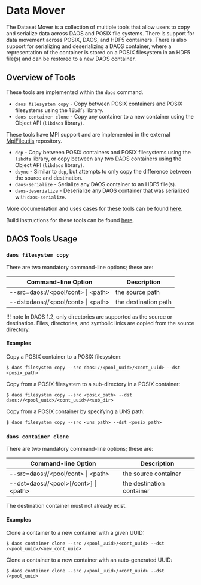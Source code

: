 # Data Mover

The Dataset Mover is a collection of multiple tools that allow users to copy
and serialize data across DAOS and POSIX file systems. There is support for
data movement across POSIX, DAOS, and HDF5 containers.
There is also support for serializing and deserializing a DAOS container,
where a representation of the container is stored on a POSIX filesystem
in an HDF5 file(s) and can be restored to a new DAOS container.

## Overview of Tools

These tools are implemented within the `daos` command.

* `daos filesystem copy` - Copy between POSIX containers and POSIX filesystems
  using the `libdfs` library.
* `daos container clone` - Copy any container to a new container using the
  Object API (`libdaos` library).

These tools have MPI support and are implemented in the external
[MpiFileutils](https://github.com/hpc/mpifileutils) repository.

* `dcp` - Copy between POSIX containers and POSIX filesystems using the
  `libdfs` library, or copy between any two DAOS containers using the
  Object API (`libdaos` library).
* `dsync` - Similar to `dcp`, but attempts to only copy the difference
  between the source and destination.
* `daos-serialize` - Serialize any DAOS container to an HDF5 file(s).
* `daos-deserialize` - Deserialize any DAOS container that was serialized with
  `daos-serialize`.

More documentation and uses cases for these tools can be found
[here](https://github.com/hpc/mpifileutils/blob/master/DAOS-Support.md).

Build instructions for these tools can be found
[here](https://mpifileutils.readthedocs.io/en/latest/build.html#daos-support).

## DAOS Tools Usage

### `daos filesystem copy`

There are two mandatory command-line options; these are:

| **Command-line Option**               | **Description**      |
| ------------------------------------- | -------------------- |
| --src=daos://<pool/cont\> \| <path\>  | the source path      |
| --dst=daos://<pool/cont\> \| <path\>  | the destination path |

!!! note
    In DAOS 1.2, only directories are supported as the source or destination.
    Files, directories, and symbolic links are copied from the source directory.

#### Examples

Copy a POSIX container to a POSIX filesystem:
```shell
$ daos filesystem copy --src daos://<pool_uuid>/<cont_uuid> --dst <posix_path>
```

Copy from a POSIX filesystem to a sub-directory in a POSIX container:
```shell
$ daos filesystem copy --src <posix_path> --dst daos://<pool_uuid>/<cont_uuid>/<sub_dir>
```

Copy from a POSIX container by specifying a UNS path:
```shell
$ daos filesystem copy --src <uns_path> --dst <posix_path>
```

### `daos container clone`

There are two mandatory command-line options; these are:

| **Command-line Option**                   | **Description**           |
| ----------------------------------------- | ------------------------- |
| --src=daos://<pool/cont\> \| <path\>      | the source container      |
| --dst=daos://<pool\>[/cont\>] \| <path\>  | the destination container |

The destination container must not already exist.

#### Examples

Clone a container to a new container with a given UUID:
```shell
$ daos container clone --src /<pool_uuid>/<cont_uuid> --dst /<pool_uuid>/<new_cont_uuid>
```

Clone a container to a new container with an auto-generated UUID:
```shell
$ daos container clone --src /<pool_uuid>/<cont_uuid> --dst /<pool_uuid>
```

